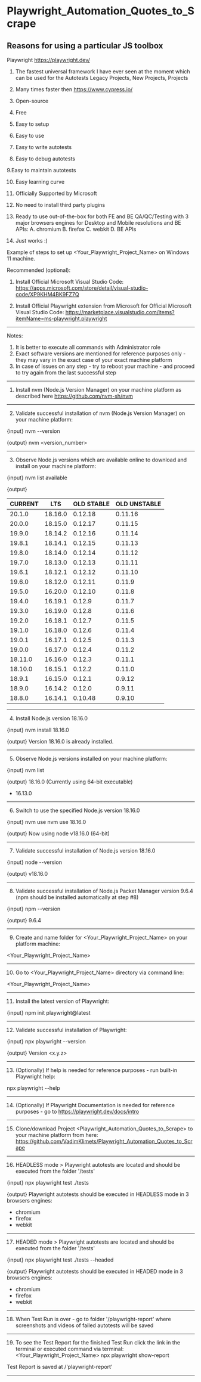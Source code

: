 # Playwright_Automation_Quotes_to_Scrape

Reasons for using a particular JS toolbox
-------------------------------------------------------------------------------------------------------------------------------------

Playwright 
https://playwright.dev/

1. The fastest universal framework I have ever seen at the moment which can be used for the Autotests Legacy Projects, New Projects, Projects 

2. Many times faster then https://www.cypress.io/

3. Open-source

4. Free

5. Easy to setup

6. Easy to use

7. Easy to write autotests

8. Easy to debug autotests

9.Easy to maintain autotests

10. Easy learning curve

11. Officially Supported by Microsoft

12. No need to install third party plugins

13. Ready to use out-of-the-box for both FE and BE QA/QC/Testing with 3 major browsers engines for Desktop and Mobile resolutions and BE APIs:
A. chromium
B. firefox
C. webkit
D. BE APIs


14. Just works :) 

Example of steps to set up <Your_Playwright_Project_Name> on Windows 11 machine.

Recommended (optional):

1. Install Official Microsoft Visual Studio Code:
https://apps.microsoft.com/store/detail/visual-studio-code/XP9KHM4BK9FZ7Q

2. Install Official Playwright extension from Microsoft for Official Microsoft Visual Studio Code:
https://marketplace.visualstudio.com/items?itemName=ms-playwright.playwright

-------------------------------------------------------------------------------------------------------------------------------------

Notes:

1. It is better to execute all commands with Administrator role
2. Exact software versions are mentioned for reference purposes only - they may vary in the exact case of your exact machine platform
3. In case of issues on any step - try to reboot your machine - and proceed to try again from the last successful step

-------------------------------------------------------------------------------------------------------------------------------------

1. Install nvm (Node.js Version Manager) on your machine platform 
as described here https://github.com/nvm-sh/nvm

-------------------------------------------------------------------------------------------------------------------------------------

2. Validate successful installation of nvm (Node.js Version Manager) on your machine platform:

{input}
nvm --version

{output}
nvm <version_number>

-------------------------------------------------------------------------------------------------------------------------------------

3. Observe Node.js versions which are available online to download and install on your machine platform:

{input}
nvm list available

{output}

|   CURRENT    |     LTS      |  OLD STABLE  | OLD UNSTABLE |
|--------------|--------------|--------------|--------------|
|    20.1.0    |   18.16.0    |   0.12.18    |   0.11.16    |
|    20.0.0    |   18.15.0    |   0.12.17    |   0.11.15    |
|    19.9.0    |   18.14.2    |   0.12.16    |   0.11.14    |
|    19.8.1    |   18.14.1    |   0.12.15    |   0.11.13    |
|    19.8.0    |   18.14.0    |   0.12.14    |   0.11.12    |
|    19.7.0    |   18.13.0    |   0.12.13    |   0.11.11    |
|    19.6.1    |   18.12.1    |   0.12.12    |   0.11.10    |
|    19.6.0    |   18.12.0    |   0.12.11    |    0.11.9    |
|    19.5.0    |   16.20.0    |   0.12.10    |    0.11.8    |
|    19.4.0    |   16.19.1    |    0.12.9    |    0.11.7    |
|    19.3.0    |   16.19.0    |    0.12.8    |    0.11.6    |
|    19.2.0    |   16.18.1    |    0.12.7    |    0.11.5    |
|    19.1.0    |   16.18.0    |    0.12.6    |    0.11.4    |
|    19.0.1    |   16.17.1    |    0.12.5    |    0.11.3    |
|    19.0.0    |   16.17.0    |    0.12.4    |    0.11.2    |
|   18.11.0    |   16.16.0    |    0.12.3    |    0.11.1    |
|   18.10.0    |   16.15.1    |    0.12.2    |    0.11.0    |
|    18.9.1    |   16.15.0    |    0.12.1    |    0.9.12    |
|    18.9.0    |   16.14.2    |    0.12.0    |    0.9.11    |
|    18.8.0    |   16.14.1    |   0.10.48    |    0.9.10    |

-------------------------------------------------------------------------------------------------------------------------------------

4. Install Node.js version 18.16.0

{input}
nvm install 18.16.0

{output}
Version 18.16.0 is already installed.

-------------------------------------------------------------------------------------------------------------------------------------

5. Observe Node.js versions installed on your machine platform:

{input}
nvm list

{output}
18.16.0 (Currently using 64-bit executable)
* 16.13.0

-------------------------------------------------------------------------------------------------------------------------------------

6. Switch to use the specified Node.js version 18.16.0

{input}
nvm use nvm use 18.16.0

{output}
Now using node v18.16.0 (64-bit)

-------------------------------------------------------------------------------------------------------------------------------------

7. Validate successful installation of Node.js version 18.16.0

{input}
node --version

{output}
v18.16.0

-------------------------------------------------------------------------------------------------------------------------------------

8. Validate successful installation of Node.js Packet Manager version 9.6.4 (npm should be installed automatically at step #8)

{input}
npm --version

{output}
9.6.4

-------------------------------------------------------------------------------------------------------------------------------------

9. Create and name folder for <Your_Playwright_Project_Name> on your platform machine:

<Your_Playwright_Project_Name>

-------------------------------------------------------------------------------------------------------------------------------------

10. Go to <Your_Playwright_Project_Name> directory via command line:

\<Your_Playwright_Project_Name>

-------------------------------------------------------------------------------------------------------------------------------------

11. Install the latest version of Playwright:

{input}
npm init playwright@latest

-------------------------------------------------------------------------------------------------------------------------------------

12. Validate successful installation of Playwright:

{input}
npx playwright --version

{output}
Version <x.y.z>

-------------------------------------------------------------------------------------------------------------------------------------

13. (Optionally)
If help is needed for reference purposes - run built-in Playwright help:

npx playwright --help

-------------------------------------------------------------------------------------------------------------------------------------

14. (Optionally)
If Playwright Documentation is needed for reference purposes - go to https://playwright.dev/docs/intro

-------------------------------------------------------------------------------------------------------------------------------------

15. Clone/download Project <Playwright_Automation_Quotes_to_Scrape> to your machine platform 
from here:
https://github.com/VadimKlimets/Playwright_Automation_Quotes_to_Scrape

-------------------------------------------------------------------------------------------------------------------------------------

16. HEADLESS mode > Playwright autotests are located and should be executed from the folder '/tests'

{input}
npx playwright test ./tests

{output}
Playwright autotests should be executed in HEADLESS mode in 3 browsers engines:
- chromium
- firefox
- webkit

-------------------------------------------------------------------------------------------------------------------------------------

17. HEADED mode > Playwright autotests are located and should be executed from the folder '/tests'

{input}
npx playwright test ./tests --headed

{output}
Playwright autotests should be executed in HEADED mode in 3 browsers engines:
- chromium
- firefox
- webkit 

-------------------------------------------------------------------------------------------------------------------------------------

18. When Test Run is over - go to folder '/playwright-report' where screenshots and videos of failed autotests will be saved

-------------------------------------------------------------------------------------------------------------------------------------

19. To see the Test Report for the finished Test Run click the link in the terminal or executed command via terminal:
\<Your_Playwright_Project_Name> npx playwright show-report

Test Report is saved at /'playwright-report'

-------------------------------------------------------------------------------------------------------------------------------------